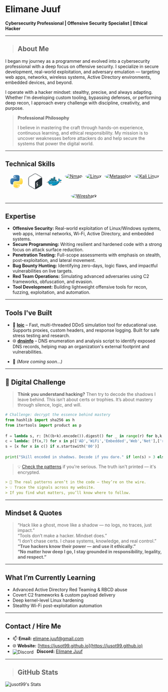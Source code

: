 # Elimane Juuf

**Cybersecurity Professional | Offensive Security Specialist | Ethical Hacker**

---

> ## About Me
>
I began my journey as a programmer and evolved into a cybersecurity professional with a deep focus on offensive security. I specialize in secure development, real-world exploitation, and adversary emulation — targeting web apps, networks, wireless systems, Active Directory environments, embedded devices, and beyond.

I operate with a hacker mindset: stealthy, precise, and always adapting. Whether I'm developing custom tooling, bypassing defenses, or performing deep recon, I approach every challenge with discipline, creativity, and purpose.

> **Professional Philosophy**
>
> I believe in mastering the craft through hands-on experience, continuous learning, and ethical responsibility. My mission is to uncover weaknesses before attackers do and help secure the systems that power the digital world.

---

## Technical Skills

<div style="display: flex; justify-content: center; flex-wrap: wrap; gap: 10px;">
  <a href="https://www.python.org/">
    <img src="https://raw.githubusercontent.com/devicons/devicon/master/icons/python/python-original.svg" alt="Python" width="50px" style="border-radius:50%;" />
  </a>
  <a href="https://www.gnu.org/software/bash/">
    <img src="https://raw.githubusercontent.com/devicons/devicon/master/icons/bash/bash-original.svg" alt="Bash" width="50px" style="border-radius:50%;" />
  </a>
  <a href="https://www.docker.com/">
    <img src="https://raw.githubusercontent.com/devicons/devicon/master/icons/docker/docker-original.svg" alt="Docker" width="50px" style="border-radius:50%;" />
  </a>
  <a href="https://nmap.org/">
    <img src="https://img.icons8.com/?size=100&id=9b5wowKIlo9d&format=png&color=000000" alt="Nmap" width="50px" style="border-radius:50%;" />
  </a>
  <a href="https://www.linux.org/">
    <img src="https://raw.githubusercontent.com/marwin1991/profile-technology-icons/refs/heads/main/icons/linux.png" alt="Linux" width="50px" style="border-radius:50%;" />
  </a>
  <a href="https://www.metasploit.com/">
    <img src="https://img.icons8.com/color/48/metasploit.png" alt="Metasploit" width="50px" style="border-radius:50%;" />
  </a>
  <a href="https://www.kali.org/">
    <img src="https://img.icons8.com/?size=100&id=101665&format=png&color=000000" alt="Kali Linux" width="50px" style="border-radius:50%;" />
  </a>
  <a href="https://www.wireshark.org/">
    <img src="https://upload.wikimedia.org/wikipedia/commons/d/db/Wireshark_Icon.png" alt="Wireshark" width="50px" style="border-radius:50%;" />
  </a>
</div>

---

## Expertise

- **Offensive Security:** Real-world exploitation of Linux/Windows systems, web apps, internal networks, Wi-Fi, Active Directory, and embedded systems.
- **Secure Programming:** Writing resilient and hardened code with a strong focus on attack surface reduction.
- **Penetration Testing:** Full-scope assessments with emphasis on stealth, post-exploitation, and lateral movement.
- **Bug Bounty Hunting:** Identifying zero-days, logic flaws, and impactful vulnerabilities on live targets.
- **Red Team Operations:** Simulating advanced adversaries using C2 frameworks, obfuscation, and evasion.
- **Tool Development:** Building lightweight offensive tools for recon, fuzzing, exploitation, and automation.

---

## Tools I've Built

* 🚀 **[loic](https://github.com/jusot99/pwnhub/blob/main/scripts/loic.py)** – Fast, multi-threaded DDoS simulation tool for educational use. Supports proxies, custom headers, and response logging. Built for safe stress testing and research.
* 🌐 **[dnsinfo](https://github.com/jusot99/pwnhub/blob/main/scripts/dnsinfo.py)** – DNS enumeration and analysis script to identify exposed DNS records, helping map an organization's external footprint and vulnerabilities.
- 🐚 *(More coming soon...)*

---

## 🧩 Digital Challenge

> **Think you understand hacking?**
> Then try to decode the shadows I leave behind. This isn’t about certs or trophies.
> It’s about mastery through silence, logic, and will.

```python
# Challenge: decrypt the essence behind mastery
from hashlib import sha256 as h
from itertools import product as p

f = lambda s, r: [h((b+k).encode()).digest() for _ in range(r) for b,k in [s]][-1].hex()
c = lambda: [f(x,7) for x in p(['AD','WiFi','Embedded','Web','Net'],['recon','pivot','exploit','evade','persist'])]
s = [x for x in c() if x.startswith('00')]

print("Skill encoded in shadows. Decode if you dare." if len(s) > 3 else "Keep digging, no shortcuts here.")
```

> 💡 [Check the patterns](https://jusot99.github.io) if you're serious.
> The truth isn't printed — it's encrypted.

```markdown
> 🧠 The real patterns aren’t in the code — they’re on the wire.  
> 💡 Trace the signals across my website. 
> If you find what matters, you’ll know where to follow.
```

---

## Mindset & Quotes

> “Hack like a ghost, move like a shadow — no logs, no traces, just impact.”  
> “Tools don’t make a hacker. Mindset does.”  
> “I don’t chase certs. I chase systems, knowledge, and real control.”  
> **“True hackers know their power — and use it ethically.”**  
> **“No matter how deep I go, I stay grounded in responsibility, legality, and respect.”**

---

## What I’m Currently Learning

- Advanced Active Directory Red Teaming & RBCD abuse
- Covert C2 frameworks & custom payload delivery
- Deep kernel-level Linux hardening
- Stealthy Wi-Fi post-exploitation automation

---

## Contact / Hire Me

- 📫 **Email:** elimane.juuf@gmail.com  
- 🌐 **Website:** [https://jusot99.github.io](https://jusot99.github.io)
- <img src="https://cdn-icons-png.flaticon.com/512/2111/2111370.png" alt="Discord" width="20" style="vertical-align:middle; margin-right:6px;" /> **Discord:** [Elimane Juuf](https://discord.com/users/926985245763452928)

---

> ## GitHub Stats
>
![jusot99's Stats](https://github-readme-stats.vercel.app/api?username=jusot99&theme=vue-dark&show_icons=true&hide_border=true&count_private=true)
